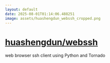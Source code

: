 ```yaml
---
layout: default
date: 2025-08-01T01:14:06.488251
image: assets/huashengdun_webssh_cropped.png
---
```


# [huashengdun/webssh](https://github.com/huashengdun/webssh)

web browser ssh client using Python and Tornado
